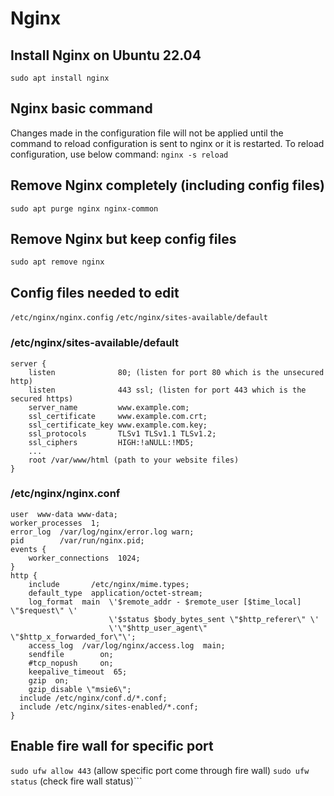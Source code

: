 # Nginx
## Install Nginx on Ubuntu 22.04
```sudo apt install nginx```
## Nginx basic command
Changes made in the configuration file will not be applied until the command to reload configuration is sent to nginx or it is restarted. To reload configuration, use below command:
```nginx -s reload``` 

## Remove Nginx completely (including config files)
```sudo apt purge nginx nginx-common```

## Remove Nginx but keep config files
```sudo apt remove nginx```

## Config files needed to edit
```/etc/nginx/nginx.config```
```/etc/nginx/sites-available/default```

### /etc/nginx/sites-available/default
```
server {
    listen              80; (listen for port 80 which is the unsecured http)
    listen              443 ssl; (listen for port 443 which is the secured https)
    server_name         www.example.com;
    ssl_certificate     www.example.com.crt;
    ssl_certificate_key www.example.com.key;
    ssl_protocols       TLSv1 TLSv1.1 TLSv1.2;
    ssl_ciphers         HIGH:!aNULL:!MD5;
    ...
    root /var/www/html (path to your website files)
}
```

### /etc/nginx/nginx.conf
```
user  www-data www-data;
worker_processes  1;
error_log  /var/log/nginx/error.log warn;
pid        /var/run/nginx.pid;
events {
    worker_connections  1024;
}
http {
    include       /etc/nginx/mime.types;
    default_type  application/octet-stream;
    log_format  main  \'$remote_addr - $remote_user [$time_local] \"$request\" \'
                      \'$status $body_bytes_sent \"$http_referer\" \'
                      \'\"$http_user_agent\" \"$http_x_forwarded_for\"\';
    access_log  /var/log/nginx/access.log  main;
    sendfile        on;
    #tcp_nopush     on;
    keepalive_timeout  65;
    gzip  on;
    gzip_disable \"msie6\";
  include /etc/nginx/conf.d/*.conf;
  include /etc/nginx/sites-enabled/*.conf;
}
```
## Enable fire wall for specific port
```sudo ufw allow 443``` (allow specific port come through fire wall)
```sudo ufw status``` (check fire wall status)```
